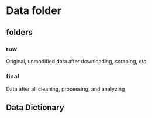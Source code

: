 # Data folder

## folders

### raw

Original, unmodified data after downloading, scraping, etc

### final

Data after all cleaning, processing, and analyzing


## Data Dictionary

